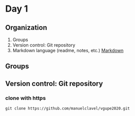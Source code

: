 # Day 1
## Organization
1. Groups
2. Version control: Git repository
3. Markdown language (readme, notes, etc.)
[Markdown](https://guides.github.com/features/mastering-markdown/)


## Groups
 

## Version control: Git repository

### clone with https

```unix
git clone https://github.com/manuelclavel/vgupe2020.git
